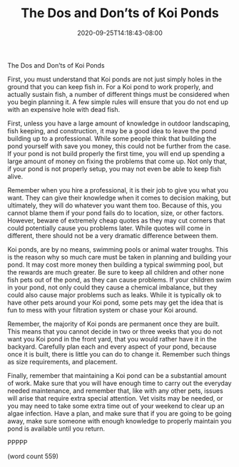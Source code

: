﻿---
title: "The Dos and Don’ts of Koi Ponds"
date: 2020-09-25T14:18:43-08:00
description: "Koi txt Tips for Web Success"
featured_image: "/images/Koi txt.jpg"
tags: ["Koi txt"]
---

The Dos and Don’ts of Koi Ponds

First, you must understand that Koi ponds are not just simply holes in the ground that you can keep fish in. For a Koi pond to work properly, and actually sustain fish, a number of different things must be considered when you begin planning it. A few simple rules will ensure that you do not end up with an expensive hole with dead fish. 

First, unless you have a large amount of knowledge in outdoor landscaping, fish keeping, and construction, it may be a good idea to leave the pond building up to a professional. While some people think that building the pond yourself with save you money, this could not be further from the case. If your pond is not build properly the first time, you will end up spending a large amount of money on fixing the problems that come up. Not only that, if your pond is not properly setup, you may not even be able to keep fish alive. 

Remember when you hire a professional, it is their job to give you what you want. They can give their knowledge when it comes to decision making, but ultimately, they will do whatever you want them too. Because of this, you cannot blame them if your pond fails do to location, size, or other factors. However, beware of extremely cheap quotes as they may cut corners that could potentially cause you problems later. While quotes will come in different, there should not be a very dramatic difference between them.

Koi ponds, are by no means, swimming pools or animal water troughs. This is the reason why so much care must be taken in planning and building your pond. It may cost more money then building a typical swimming pool, but the rewards are much greater. Be sure to keep all children and other none fish pets out of the pond, as they can cause problems. If your children swim in your pond, not only could they cause a chemical imbalance, but they could also cause major problems such as leaks. While it is typically ok to have other pets around your Koi pond, some pets may get the idea that is fun to mess with your filtration system or chase your Koi around.

Remember, the majority of Koi ponds are permanent once they are built. This means that you cannot decide in two or three weeks that you do not want you Koi pond in the front yard, that you would rather have it in the backyard. Carefully plan each and every aspect of your pond, because once it is built, there is little you can do to change it. Remember such things as size requirements, and placement.

Finally, remember that maintaining a Koi pond can be a substantial amount of work. Make sure that you will have enough time to carry out the everyday needed maintenance, and remember that, like with any other pets, issues will arise that require extra special attention. Vet visits may be needed, or you may need to take some extra time out of your weekend to clear up an algae infection. Have a plan, and make sure that if you are going to be going away, make sure someone with enough knowledge to properly maintain you pond is available until you return.

PPPPP

(word count 559)


